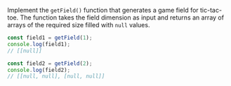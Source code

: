 
Implement the `getField()` function that generates a game field for tic-tac-toe. The function takes the field dimension as input and returns an array of arrays of the required size filled with `null` values.

```typescript
const field1 = getField(1);
console.log(field1);
// [[null]]

const field2 = getField(2);
console.log(field2);
// [[null, null], [null, null]]
```
